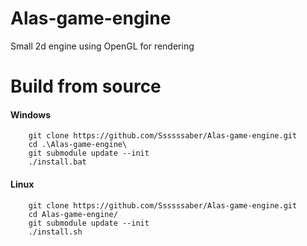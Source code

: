 # Alas-game-engine
Small 2d engine using OpenGL for rendering

# Build from source
#### Windows
```console
    git clone https://github.com/Ssssssaber/Alas-game-engine.git
    cd .\Alas-game-engine\
    git submodule update --init
    ./install.bat
```
#### Linux
```console
    git clone https://github.com/Ssssssaber/Alas-game-engine.git
    cd Alas-game-engine/
    git submodule update --init
    ./install.sh
```
